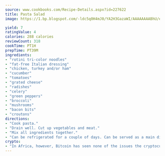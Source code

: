 ```yaml
---
source: www.cookbooks.com/Recipe-Details.aspx?id=227622
title: Pasta Salad
image: https://1.bp.blogspot.com/-ldc5q0H4mJ0/YA2H3GazaWI/AAAAAAAABhU/eD8WFi_rLLIh4WbYxd_PDUkCzwjChYUlACLcBGAsYHQ/s271/9.png

yield: 7
ratingValue: 4
calories: 288 calories
reviewCount: 318
cookTime: PT1H
prepTime: PT39M
ingredients:
- "rotini tri-color noodles"
- "fat-free Italian dressing"
- "chicken, turkey and/or ham"
- "cucumber"
- "tomatoes"
- "grated cheese"
- "radishes"
- "celery"
- "green peppers"
- "broccoli"
- "mushrooms"
- "bacon bits"
- "croutons"
directions:
- "Cook pasta."
- "Drain well. Cut up vegetables and meat."
- "Mix all ingredients together."
- "Can be refrigerated for a couple of days. Can be served as a main dish."
crypto:
- "In Africa, however, Bitcoin has seen none of the issues the cryptocurrency experienced globally."
---
```

